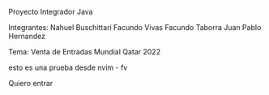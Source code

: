 Proyecto Integrador Java 

Integrantes: 
Nahuel Buschittari
Facundo Vivas
Facundo Taborra
Juan Pablo Hernandez



Tema: Venta de Entradas Mundial Qatar 2022

esto es una prueba desde nvim - fv

Quiero entrar

